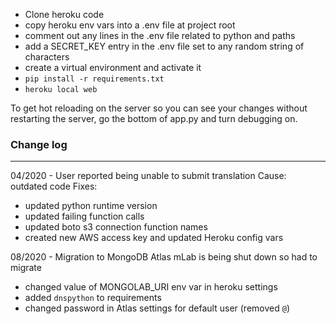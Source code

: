 * Clone heroku code
* copy heroku env vars into a .env file at project root
* comment out any lines in the .env file related to python and paths
* add a SECRET_KEY entry in the .env file set to any random string of characters
* create a virtual environment and activate it
* `pip install -r requirements.txt`
* `heroku local web`

To get hot reloading on the server so you can see your changes without restarting the server, go the bottom of app.py and turn debugging on. 


### Change log
---
04/2020 - User reported being unable to submit translation
Cause: outdated code
Fixes: 
* updated python runtime version
* updated failing function calls
* updated boto s3 connection function names
* created new AWS access key and updated Heroku config vars

08/2020 - Migration to MongoDB Atlas
mLab is being shut down so had to migrate
* changed value of MONGOLAB_URI env var in heroku settings
* added `dnspython` to requirements
* changed password in Atlas settings for default user (removed `@`)
